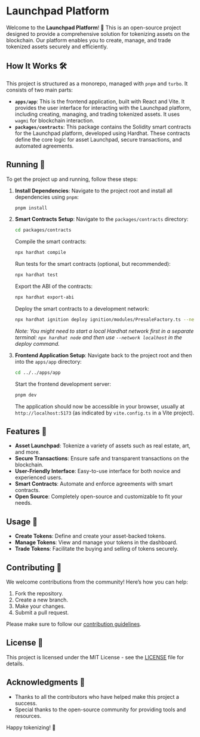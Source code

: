 # Launchpad Platform

Welcome to the **Launchpad Platform**! 🚀 This is an open-source project designed to provide a comprehensive solution for tokenizing assets on the blockchain. Our platform enables you to create, manage, and trade tokenized assets securely and efficiently. 

## How It Works 🛠️

This project is structured as a monorepo, managed with `pnpm` and `turbo`. It consists of two main parts:

-   **`apps/app`**: This is the frontend application, built with React and Vite. It provides the user interface for interacting with the Launchpad platform, including creating, managing, and trading tokenized assets. It uses `wagmi` for blockchain interaction.
-   **`packages/contracts`**: This package contains the Solidity smart contracts for the Launchpad platform, developed using Hardhat. These contracts define the core logic for asset Launchpad, secure transactions, and automated agreements.

## Running 🚀

To get the project up and running, follow these steps:

1.  **Install Dependencies**:
    Navigate to the project root and install all dependencies using `pnpm`:
    ```bash
    pnpm install
    ```

2.  **Smart Contracts Setup**:
    Navigate to the `packages/contracts` directory:
    ```bash
    cd packages/contracts
    ```
    Compile the smart contracts:
    ```bash
    npx hardhat compile
    ```
    Run tests for the smart contracts (optional, but recommended):
    ```bash
    npx hardhat test
    ```
    Export the ABI of the contracts:
    ```bash
    npx hardhat export-abi
    ```
    Deploy the smart contracts to a development network:
    ```bash
    npx hardhat ignition deploy ignition/modules/PresaleFactory.ts --network <your-network>
    ```
    *Note: You might need to start a local Hardhat network first in a separate terminal: `npx hardhat node` and then use `--network localhost` in the deploy command.*

3.  **Frontend Application Setup**:
    Navigate back to the project root and then into the `apps/app` directory:
    ```bash
    cd ../../apps/app
    ```
    Start the frontend development server:
    ```bash
    pnpm dev
    ```
    The application should now be accessible in your browser, usually at `http://localhost:5173` (as indicated by `vite.config.ts` in a Vite project).

## Features 🌟

- **Asset Launchpad**: Tokenize a variety of assets such as real estate, art, and more.
- **Secure Transactions**: Ensure safe and transparent transactions on the blockchain.
- **User-Friendly Interface**: Easy-to-use interface for both novice and experienced users.
- **Smart Contracts**: Automate and enforce agreements with smart contracts.
- **Open Source**: Completely open-source and customizable to fit your needs.

## Usage 📖

- **Create Tokens**: Define and create your asset-backed tokens.
- **Manage Tokens**: View and manage your tokens in the dashboard.
- **Trade Tokens**: Facilitate the buying and selling of tokens securely.

## Contributing 🤝

We welcome contributions from the community! Here’s how you can help:

1. Fork the repository.
2. Create a new branch.
3. Make your changes.
4. Submit a pull request.

Please make sure to follow our [contribution guidelines](CONTRIBUTING.md).

## License 📜

This project is licensed under the MIT License - see the [LICENSE](LICENSE) file for details.

## Acknowledgments 🙏

- Thanks to all the contributors who have helped make this project a success.
- Special thanks to the open-source community for providing tools and resources.

Happy tokenizing! 🎉
